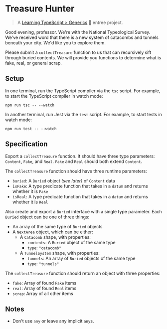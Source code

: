 # Treasure Hunter

> A [Learning TypeScript > Generics](https://learning-typescript.com/generics) 🍲 entree project.

Good evening, professor.
We're with the National Typeological Survey.
We've received word that there is a new system of catacombs and tunnels beneath your city.
We'd like you to explore them.

Please submit a `collectTreasure` function to us that can recursively sift through buried contents.
We will provide you functions to determine what is fake, real, or general scrap.

## Setup

In one terminal, run the TypeScript compiler via the `tsc` script.
For example, to start the TypeScript compiler in watch mode:

```shell
npm run tsc -- --watch
```

In another terminal, run Jest via the `test` script.
For example, to start tests in watch mode:

```shell
npm run test -- --watch
```

## Specification

Export a `collectTreasure` function.
It should have three type parameters: `Content`, `Fake`, and `Real`.
`Fake` and `Real` should both extend `Content`.

The `collectTreasure` function should have three runtime parameters:

- `buried`: A `Buried` object _(see later)_ of `Content` data
- `isFake`: A type predicate function that takes in a `datum` and returns whether it is `Fake`
- `isReal`: A type predicate function that takes in a `datum` and returns whether it is `Real`

Also create and export a `Buried` interface with a single type parameter.
Each `Buried` object can be one of three things:

- An array of the same type of `Buried` objects
- A `NextArea` object, which can be either:
  - A `Catacomb` shape, with properties:
    - `contents`: A `Buried` object of the same type
    - `type`: `"catacomb"`
  - A `TunnelSystem` shape, with properties:
    - `tunnels`: An array of `Buried` objects of the same type
    - `type`: `"tunnels"`

The `collectTreasure` function should return an object with three properties:

- `fake`: Array of found `Fake` items
- `real`: Array of found `Real` items
- `scrap`: Array of all other items

## Notes

- Don't use `any` or leave any implicit `any`s.
